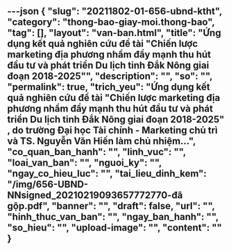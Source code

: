 ---json
{
    "slug": "20211802-01-656-ubnd-ktht",
    "category": "thong-bao-giay-moi.thong-bao",
    "tag": [],
    "layout": "van-ban.html",
    "title": "Ứng dụng kết quả nghiên cứu đề tài \"Chiến lược marketing địa phương nhầm đẩy mạnh thu hút đầu tư và phát triển Du lịch tỉnh Đắk Nông giai đoạn 2018-2025\"",
    "description": "",
    "so": "",
    "permalink": true,
    "trich_yeu": "Ứng dụng kết quả nghiên cứu đề tài \"Chiến lược marketing địa phương nhầm đẩy mạnh thu hút đầu tư và phát triển Du lịch tỉnh Đắk Nông giai đoạn 2018-2025\" , do trường Đại học Tài chính - Marketing chủ trì và TS. Nguyễn Văn Hiến làm chủ nhiệm...",
    "co_quan_ban_hanh": "",
    "linh_vuc": "",
    "loai_van_ban": "",
    "nguoi_ky": "",
    "ngay_co_hieu_luc": "",
    "tai_lieu_dinh_kem": "/img/656-UBND-NNsigned_20210219093657772770-đã gộp.pdf",
    "banner": "",
    "draft": false,
    "url": "",
    "hinh_thuc_van_ban": "",
    "ngay_ban_hanh": "",
    "so_hieu": "",
    "upload-image": "",
    "__content__": ""
}
---
